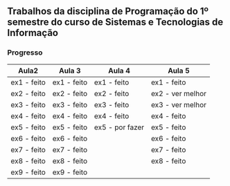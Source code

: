 ## Trabalhos da disciplina de Programação do 1º semestre do curso de Sistemas e Tecnologias de Informação

### Progresso

 Aula2 | Aula 3 | Aula 4 | Aula 5
----- | ----- | ---- | ---
 ex1 - feito | ex1 - feito | ex1 - feito | ex1 - feito
 ex2 - feito | ex2 - feito | ex2 - feito | ex2 - ver melhor
 ex3 - feito | ex3 - feito | ex3 - feito | ex3 - ver melhor
 ex4 - feito | ex4 - feito | ex4 - feito | ex4 - feito
 ex5 - feito | ex5 - feito | ex5 - por fazer | ex5 - feito
 ex6 - feito | ex6 - feito | | ex6 - feito
 ex7 - feito | ex7 - feito | | ex7 - feito
 ex8 - feito | ex8 - feito | | ex8 - feito
 ex9 - feito | ex9 - feito | | 

